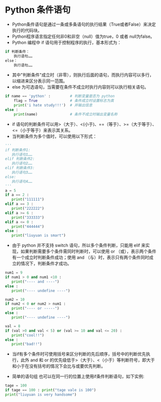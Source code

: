 # Python 条件语句
 - Python条件语句是通过一条或多条语句的执行结果（True或者False）来决定执行的代码块。
 - Python程序语言指定任何非0和非空（null）值为true，0 或者 null为false。
 - Python 编程中 if 语句用于控制程序的执行，基本形式为：
```py
if 判断条件：
    执行语句……
else：
    执行语句……
```
 - 其中"判断条件"成立时（非零），则执行后面的语句，而执行内容可以多行，以缩进来区分表示同一范围。
 - else 为可选语句，当需要在条件不成立时执行内容则可以执行相关语句。

```py
if name == 'python' :         # 判断变量是否为 python 
    flag = True               # 条件成立时设置标志为真
    print('i hate study!!!')  # 并输出信息
else :
    print(name)               # 条件不成立时输出变量名称
```

 - if 语句的判断条件可以用>（大于）、<(小于)、==（等于）、>=（大于等于）、<=（小于等于）来表示其关系。
 - 当判断条件为多个值时，可以使用以下形式：
 
 ```py
'''
if 判断条件1:
    执行语句1……
elif 判断条件2:
    执行语句2……
elif 判断条件3:
    执行语句3……
else:
    执行语句4……
'''
a = 5
if a == 2 : 
    print("111111")
elif a == 3 :
    print("222222")
elif a >= 6 : 
    print("333333")
elif a <= 0 :
    print("444444")
else :
    print("liuyuan is smart")
 ```

 - 由于 python 并不支持 switch 语句，所以多个条件判断，只能用 elif 来实现，如果判断需要多个条件需同时判断时，可以使用 or （或），表示两个条件有一个成立时判断条件成功；使用 and （与）时，表示只有两个条件同时成立的情况下，判断条件才成功。
 ```py
 num1 = 9
if num1 > 0 and num1 <10 :
    print("---- and ----")
else :
    print("---- undefine ----")

num2 = 10
if num2 < 0 or num2 > num1 :
    print("---- or -----")
else :
    print("---- undefine ----")

val = 8
if (val >0 and val < 5) or (val >= 10 and val <= 20) :
    print("cool!!")
else :
    print("bad!!")
 ```
 - 当if有多个条件时可使用括号来区分判断的先后顺序，括号中的判断优先执行，此外 and 和 or 的优先级低于>（大于）、<（小于）等判断符号，即大于和小于在没有括号的情况下会比与或要优先判断。

 - 简单的语句组
 也可以在同一行的位置上使用if条件判断语句，如下实例:
 ```py
tage = 100
if tage == 100 : print("tage vale is 100")
print("liuyuan is very handsome")
 ```